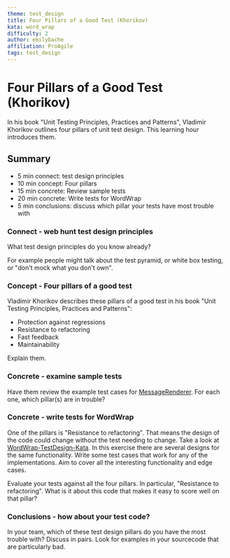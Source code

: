 ```yaml
---
theme: test_design
title: Four Pillars of a Good Test (Khorikov)
kata: word_wrap
difficulty: 2
author: emilybache
affiliation: ProAgile
tags: test_design
---
```


# Four Pillars of a Good Test (Khorikov)

In his book "Unit Testing Principles, Practices and Patterns", Vladimir Khorikov outlines four pillars of unit test design. This learning hour introduces them.

## Summary

* 5 min connect: test design principles
* 10 min concept: Four pillars
* 15 min concrete: Review sample tests
* 20 min concrete: Write tests for WordWrap
* 5 min conclusions: discuss which pillar your tests have most trouble with

### Connect - web hunt test design principles
What test design principles do you know already? 

For example people might talk about the test pyramid, or white box testing, or "don't mock what you don't own".

### Concept - Four pillars of a good test
Vladimir Khorikov describes these pillars of a good test in his book "Unit Testing Principles, Practices and Patterns":

* Protection against regressions
* Resistance to refactoring
* Fast feedback
* Maintainability

Explain them.

### Concrete - examine sample tests
Have them review the example test cases for [MessageRenderer](https://github.com/emilybache/MessageRenderer-Test-Design-Kata). For each one, which pillar(s) are in trouble?

### Concrete - write tests for WordWrap
One of the pillars is "Resistance to refactoring". That means the design of the code could change without the test needing to change. Take a look at [WordWrap-TestDesign-Kata](https://github.com/emilybache/WordWrap-TestDesign-Kata). In this exercise there are several designs for the same functionality. Write some test cases that work for any of the implementations. Aim to cover all the interesting functionality and edge cases.

Evaluate your tests against all the four pillars. In particular, "Resistance to refactoring". What is it about this code that makes it easy to score well on that pillar?

### Conclusions - how about your test code?
In your team, which of these test design pillars do you have the most trouble with? Discuss in pairs. Look for examples in your sourcecode that are particularly bad.
